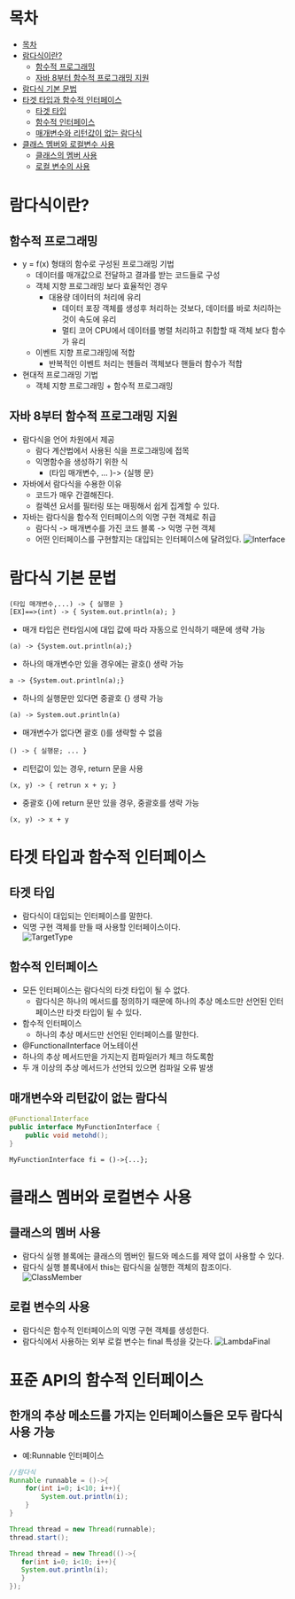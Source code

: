 # 목차
 - [목차](#목차)
 - [람다식이란?](#람다식이란?)
   - [함수적 프로그래밍](#함수적-프로그래밍)
   - [자바 8부터 함수적 프로그래밍 지원](#자바-8부터-함수적-프로그래밍-지원)
 - [람다식 기본 문법](#람다식-기본-문법)
 - [타겟 타입과 함수적 인터페이스](#타겟-타입과-함수적-인터페이스)
   - [타겟 타입](#타겟-타입)
   - [함수적 인터페이스](#함수적-인터페이스)
   - [매개변수와 리턴값이 없는 람다식](#매개변수와-리턴값이-없는-람다식)
 - [클래스 멤버와 로컬변수 사용](#클래스-멤버와-로컬변수-사용)
   - [클래스의 멤버 사용](#클래스의-멤버-사용)
   - [로컬 변수의 사용](#로컬-변수의-사용)
# 람다식이란?

## 함수적 프로그래밍

* y = f(x) 형태의 함수로 구성된 프로그래밍 기법
  * 데이터를 매개값으로 전달하고 결과를 받는 코드들로 구성
  * 객체 지향 프로그래밍 보다 효율적인 경우
    * 대용량 데이터의 처리에 유리
      * 데이터 포장 객체를 생성후 처리하는 것보다, 데이터를 바로 처리하는 것이 속도에 유리
      * 멀티 코어 CPU에서 데이터를 병렬 처리하고 취합할 때 객체 보다 함수가 유리
  * 이벤트 지향 프로그래밍에 적합
    * 반복적인 이벤트 처리는 헨들러 객체보다 핸들러 함수가 적합
* 현대적 프로그래밍 기법
  * 객체 지향 프로그래밍 + 함수적 프로그래밍

## 자바 8부터 함수적 프로그래밍 지원
* 람다식을 언어 차원에서 제공
  * 람다 계산법에서 사용된 식을 프로그래밍에 접목
  * 익명함수을 생성하기 위한 식
    * (타입 매개변수, ... )-> {실행 문}
* 자바에서 람다식을 수용한 이유
  * 코드가 매우 간결해진다.
  * 컬렉션 요서를 필터링 또는 매핑해서 쉽게 집계할 수 있다.
* 자바는 람다식을 함수적 인터페이스의 익명 구현 객체로 취급
  * 람다식 -> 매개변수를 가진 코드 블록 -> 익명 구현 객체
  * 어떤 인터페이스를 구현할지는 대입되는 인터페이스에 달려있다.
  ![Interface](../assets/image/java/람다식이란_대입되는인터페이스예시.png)

# 람다식 기본 문법
```
(타입 매개변수,...) -> { 실행문 }
[EX]==>(int) -> { System.out.println(a); }
```
* 매개 타입은 런타임시에 대입 값에 따라 자동으로 인식하기 때문에 생략 가능
```
(a) -> {System.out.println(a);}
```
* 하나의 매개변수만 있을 경우에는 괄호() 생략 가능
```
a -> {System.out.println(a);}
```
* 하나의 실행문만 있다면 중괄호 {} 생략 가능
```
(a) -> System.out.println(a)
```
* 매개변수가 없다면 괄호 ()를 생략할 수 없음
```
() -> { 실행문; ... }
```
* 리턴값이 있는 경우, return 문을 사용
```
(x, y) -> { retrun x + y; }
```
* 중괄호 {}에 return 문만 있을 경우, 중괄호를 생략 가능
```
(x, y) -> x + y
```

# 타겟 타입과 함수적 인터페이스
## 타겟 타입
* 람다식이 대입되는 인터페이스를 말한다.
* 익명 구현 객체를 만들 때 사용할 인터페이스이다.   
  ![TargetType](../assets/image/java/타겟타입과함수적인터페이스.png)
  
## 함수적 인터페이스
* 모든 인터페이스는 람다식의 타겟 타입이 될 수 없다.
  * 람다식은 하나의 메서드를 정의하기 때문에 하나의 추상 메소드만 선언된 인터페이스만 타겟 타입이 될 수 있다.
* 함수적 인터페이스
  * 하나의 추상 메서드만 선언된 인터페이스를 말한다.
* @FunctionalInterface 어노테이션
* 하나의 추상 메서드만을 가지는지 컴파일러가 체크 하도록함
* 두 개 이상의 추상 메서드가 선언되 있으면 컴파일 오류 발생

## 매개변수와 리턴값이 없는 람다식

```java
@FunctionalInterface
public interface MyFunctionInterface {
    public void metohd();
}
```
```
MyFunctionInterface fi = ()->{...};
```

# 클래스 멤버와 로컬변수 사용
## 클래스의 멤버 사용
* 람다식 실행 블록에는 클래스의 멤버인 필드와 메소드를 제약 없이 사용할 수 있다.
* 람다식 실행 블록내에서 this는 람다식을 실행한 객체의 참조이다.
![ClassMember](../assets/image/java/클래스의%20멤버%20사용%20예시.png)
## 로컬 변수의 사용
* 람다식은 함수적 인터페이스의 익명 구현 객체를 생성한다.
* 람다식에서 사용하는 외부 로컬 변수는 final 특성을 갖는다.
![LambdaFinal](../assets/image/java/람다식_외부로컬변수_final.png)

# 표준 API의 함수적 인터페이스
## 한개의 추상 메소드를 가지는 인터페이스들은 모두 람다식 사용 가능
 * 예:Runnable 인터페이스
```java
//람다식
Runnable runnable = ()->{
    for(int i=0; i<10; i++){
        System.out.println(i);
    }
} 

Thread thread = new Thread(runnable);
thread.start();
```
```java
Thread thread = new Thread(()->{
   for(int i=0; i<10; i++){
   System.out.println(i);
   }
});
```